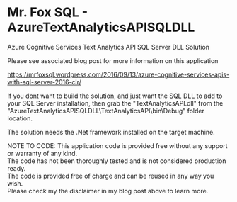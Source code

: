  # Mr. Fox SQL - AzureTextAnalyticsAPISQLDLL

Azure Cognitive Services Text Analytics API SQL Server DLL Solution

Please see associated blog post for more information on this application

https://mrfoxsql.wordpress.com/2016/09/13/azure-cognitive-services-apis-with-sql-server-2016-clr/

If you dont want to build the solution, and just want the SQL DLL to add to your SQL Server installation, then grab the "TextAnalyticsAPI.dll" from the "AzureTextAnalyticsAPISQLDLL\TextAnalyticsAPI\bin\Debug" folder location.

The solution needs the .Net framework installed on the target machine.

NOTE TO CODE:
This application code is provided free without any support or warranty of any kind.  
The code has not been thoroughly tested and is not considered production ready.  
The code is provided free of charge and can be reused in any way you wish.  
Please check my the disclaimer in my blog post above to learn more.
